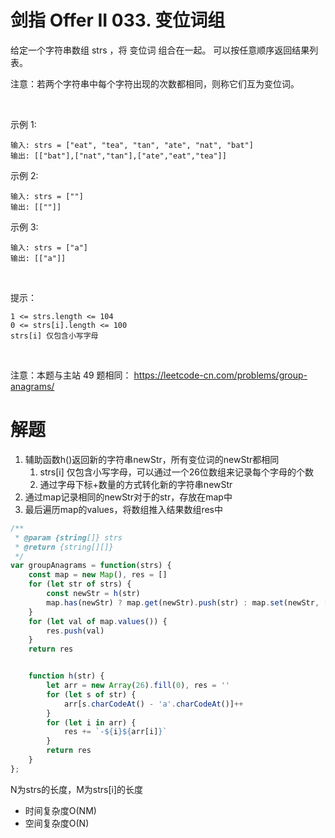 # 剑指 Offer II 033. 变位词组
给定一个字符串数组 strs ，将 变位词 组合在一起。 可以按任意顺序返回结果列表。

注意：若两个字符串中每个字符出现的次数都相同，则称它们互为变位词。

 

示例 1:
```
输入: strs = ["eat", "tea", "tan", "ate", "nat", "bat"]
输出: [["bat"],["nat","tan"],["ate","eat","tea"]]
```
示例 2:
```
输入: strs = [""]
输出: [[""]]
```
示例 3:
```
输入: strs = ["a"]
输出: [["a"]]
```
 

提示：
```
1 <= strs.length <= 104
0 <= strs[i].length <= 100
strs[i] 仅包含小写字母
```
 

注意：本题与主站 49 题相同： https://leetcode-cn.com/problems/group-anagrams/

# 解题
1. 辅助函数h()返回新的字符串newStr，所有变位词的newStr都相同
   1. strs[i] 仅包含小写字母，可以通过一个26位数组来记录每个字母的个数
   2. 通过字母下标+数量的方式转化新的字符串newStr
2. 通过map记录相同的newStr对于的str，存放在map中
3. 最后遍历map的values，将数组推入结果数组res中
```js
/**
 * @param {string[]} strs
 * @return {string[][]}
 */
var groupAnagrams = function(strs) {
    const map = new Map(), res = []
    for (let str of strs) {
        const newStr = h(str)
        map.has(newStr) ? map.get(newStr).push(str) : map.set(newStr, [str])
    }
    for (let val of map.values()) {
        res.push(val)
    }
    return res


    function h(str) {
        let arr = new Array(26).fill(0), res = ''
        for (let s of str) {
            arr[s.charCodeAt() - 'a'.charCodeAt()]++ 
        }
        for (let i in arr) {
            res += `-${i}${arr[i]}`
        }
        return res
    }
};
```
N为strs的长度，M为strs[i]的长度
- 时间复杂度O(NM)
- 空间复杂度O(N)